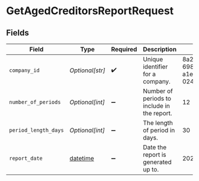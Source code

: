 # GetAgedCreditorsReportRequest


## Fields

| Field                                                                        | Type                                                                         | Required                                                                     | Description                                                                  | Example                                                                      |
| ---------------------------------------------------------------------------- | ---------------------------------------------------------------------------- | ---------------------------------------------------------------------------- | ---------------------------------------------------------------------------- | ---------------------------------------------------------------------------- |
| `company_id`                                                                 | *Optional[str]*                                                              | :heavy_check_mark:                                                           | Unique identifier for a company.                                             | 8a210b68-6988-11ed-a1eb-0242ac120002                                         |
| `number_of_periods`                                                          | *Optional[int]*                                                              | :heavy_minus_sign:                                                           | Number of periods to include in the report.                                  | 12                                                                           |
| `period_length_days`                                                         | *Optional[int]*                                                              | :heavy_minus_sign:                                                           | The length of period in days.                                                | 30                                                                           |
| `report_date`                                                                | [datetime](https://docs.python.org/3/library/datetime.html#datetime-objects) | :heavy_minus_sign:                                                           | Date the report is generated up to.                                          | 2022-12-31                                                                   |